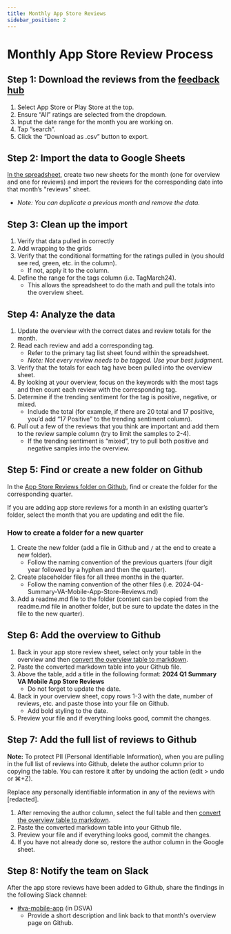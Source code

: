 ```yaml
---
title: Monthly App Store Reviews
sidebar_position: 2
---
```


# Monthly App Store Review Process

## Step 1: Download the reviews from the [feedback hub](https://feedback-hub-e659c24714b9.herokuapp.com/)

1. Select App Store or Play Store at the top.
2. Ensure “All” ratings are selected from the dropdown.
3. Input the date range for the month you are working on.
4. Tap “search”.
5. Click the “Download as .csv” button to export.

## Step 2: Import the data to Google Sheets 
[In the spreadsheet](https://docs.google.com/spreadsheets/d/1Lj65hvWUkdTpmpvsObOOD2hjG8CHAiQ7z0mCeowabh0/edit?usp=sharing), create two new sheets for the month (one for overview and one for reviews) and import the reviews for the corresponding date into that month’s "reviews" sheet.
- _Note: You can duplicate a previous month and remove the data._

## Step 3: Clean up the import
1. Verify that data pulled in correctly
2. Add wrapping to the grids
3. Verify that the conditional formatting for the ratings pulled in (you should see red, green, etc. in the column).
    - If not, apply it to the column.
4. Define the range for the tags column (i.e. TagMarch24). 
    - This allows the spreadsheet to do the math and pull the totals into the overview sheet.

## Step 4: Analyze the data

1. Update the overview with the correct dates and review totals for the month.
2. Read each review and add a corresponding tag.
    - Refer to the primary tag list sheet found within the spreadsheet.
    - _Note: Not every review needs to be tagged. Use your best judgment._
3. Verify that the totals for each tag have been pulled into the overview sheet.
4. By looking at your overview, focus on the keywords with the most tags and then count each review with the corresponding tag.
4. Determine if the trending sentiment for the tag is positive, negative, or mixed. 
    - Include the total (for example, if there are 20 total and 17 positive, you’d add “17 Positive” to the trending sentiment column).
5. Pull out a few of the reviews that you think are important and add them to the review sample column (try to limit the samples to 2-4).
    - If the trending sentiment is “mixed”, try to pull both positive and negative samples into the overview.

## Step 5: Find or create a new folder on Github
In the [App Store Reviews folder on Github](https://github.com/department-of-veterans-affairs/va.gov-team/tree/master/products/va-mobile-app/reporting/App-Stores-Reviews), find or create the folder for the corresponding quarter.

If you are adding app store reviews for a month in an existing quarter’s folder, select the month that you are updating and edit the file.

### How to create a folder for a new quarter
1. Create the new folder (add a file in Github and `/` at the end to create a new folder).
    - Follow the naming convention of the previous quarters (four digit year followed by a hyphen and then the quarter).
2. Create placeholder files for all three months in the quarter. 
    - Follow the naming convention of the other files (i.e. 2024-04-Summary-VA-Mobile-App-Store-Reviews.md)
3. Add a readme.md file to the folder (content can be copied from the readme.md file in another folder, but be sure to update the dates in the file to the new quarter).
        
## Step 6: Add the overview to Github
1. Back in your app store review sheet, select only your table in the overview and then [convert the overview table to markdown](https://tabletomarkdown.com/convert-spreadsheet-to-markdown/).
2. Paste the converted markdown table into your Github file.
3. Above the table, add a title in the following format: **2024 Q1 Summary VA Mobile App Store Reviews**
    - Do not forget to update the date.
4. Back in your overview sheet, copy rows 1-3 with the date, number of reviews, etc. and paste those into your file on Github. 
    - Add bold styling to the date.
5. Preview your file and if everything looks good, commit the changes.

## Step 7: Add the full list of reviews to Github
__Note:__ To protect PII (Personal Identifiable Information), when you are pulling in the full list of reviews into Github, delete the author column prior to copying the table. You can restore it after by undoing the action (edit > undo or ⌘+Z).

Replace any personally identifiable information in any of the reviews with [redacted].

1. After removing the author column, select the full table and then [convert the overview table to markdown](https://tabletomarkdown.com/convert-spreadsheet-to-markdown/).
2. Paste the converted markdown table into your Github file.
3. Preview your file and if everything looks good, commit the changes.
4. If you have not already done so, restore the author column in the Google sheet.

## Step 8: Notify the team on Slack
After the app store reviews have been added to Github, share the findings in the following Slack channel:
- [#va-mobile-app](https://dsva.slack.com/archives/C018V2JCWRJ) (in DSVA)
    - Provide a short description and link back to that month's overview page on Github.